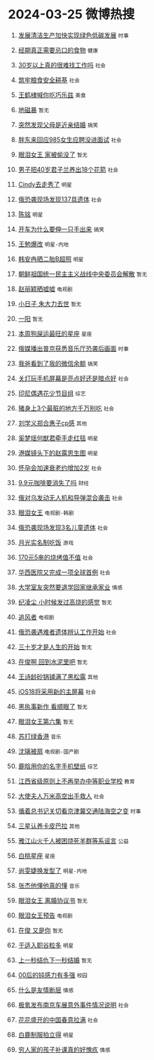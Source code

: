 # 2024-03-25 微博热搜 
1. [发展清洁生产加快实现绿色低碳发展](https://m.weibo.cn/search?containerid=100103type%3D1%26t%3D10%26q%3D%23%E5%8F%91%E5%B1%95%E6%B8%85%E6%B4%81%E7%94%9F%E4%BA%A7%E5%8A%A0%E5%BF%AB%E5%AE%9E%E7%8E%B0%E7%BB%BF%E8%89%B2%E4%BD%8E%E7%A2%B3%E5%8F%91%E5%B1%95%23&stream_entry_id=51&isnewpage=1&extparam=seat%3D1%26filter_type%3Drealtimehot%26c_type%3D51%26cate%3D10103%26pos%3D0%26stream_entry_id%3D51%26q%3D%2523%25E5%258F%2591%25E5%25B1%2595%25E6%25B8%2585%25E6%25B4%2581%25E7%2594%259F%25E4%25BA%25A7%25E5%258A%25A0%25E5%25BF%25AB%25E5%25AE%259E%25E7%258E%25B0%25E7%25BB%25BF%25E8%2589%25B2%25E4%25BD%258E%25E7%25A2%25B3%25E5%258F%2591%25E5%25B1%2595%2523%26dgr%3D0%26display_time%3D1711311507%26pre_seqid%3D17113115070560138717) `时事` 

2. [经期真正需要忌口的食物](https://m.weibo.cn/search?containerid=100103type%3D1%26t%3D10%26q%3D%23%E7%BB%8F%E6%9C%9F%E7%9C%9F%E6%AD%A3%E9%9C%80%E8%A6%81%E5%BF%8C%E5%8F%A3%E7%9A%84%E9%A3%9F%E7%89%A9%23&stream_entry_id=31&isnewpage=1&extparam=seat%3D1%26filter_type%3Drealtimehot%26lcate%3D5001%26cate%3D5001%26pos%3D0%26stream_entry_id%3D31%26q%3D%2523%25E7%25BB%258F%25E6%259C%259F%25E7%259C%259F%25E6%25AD%25A3%25E9%259C%2580%25E8%25A6%2581%25E5%25BF%258C%25E5%258F%25A3%25E7%259A%2584%25E9%25A3%259F%25E7%2589%25A9%2523%26dgr%3D0%26c_type%3D31%26band_rank%3D1%26realpos%3D1%26flag%3D16%26display_time%3D1711311507%26pre_seqid%3D17113115070560138717) `健康` 

3. [30岁以上真的很难找工作吗](https://m.weibo.cn/search?containerid=100103type%3D1%26t%3D10%26q%3D%2330%E5%B2%81%E4%BB%A5%E4%B8%8A%E7%9C%9F%E7%9A%84%E5%BE%88%E9%9A%BE%E6%89%BE%E5%B7%A5%E4%BD%9C%E5%90%97%23&stream_entry_id=31&isnewpage=1&extparam=seat%3D1%26filter_type%3Drealtimehot%26lcate%3D5001%26cate%3D5001%26pos%3D1%26stream_entry_id%3D31%26q%3D%252330%25E5%25B2%2581%25E4%25BB%25A5%25E4%25B8%258A%25E7%259C%259F%25E7%259A%2584%25E5%25BE%2588%25E9%259A%25BE%25E6%2589%25BE%25E5%25B7%25A5%25E4%25BD%259C%25E5%2590%2597%2523%26dgr%3D0%26c_type%3D31%26band_rank%3D2%26realpos%3D2%26flag%3D2%26display_time%3D1711311507%26pre_seqid%3D17113115070560138717) `社会` 

4. [筑牢粮食安全耕基](https://m.weibo.cn/search?containerid=100103type%3D1%26t%3D10%26q%3D%E7%AD%91%E7%89%A2%E7%B2%AE%E9%A3%9F%E5%AE%89%E5%85%A8%E8%80%95%E5%9F%BA&stream_entry_id=31&isnewpage=1&extparam=seat%3D1%26filter_type%3Drealtimehot%26lcate%3D5001%26cate%3D5001%26pos%3D2%26stream_entry_id%3D31%26q%3D%25E7%25AD%2591%25E7%2589%25A2%25E7%25B2%25AE%25E9%25A3%259F%25E5%25AE%2589%25E5%2585%25A8%25E8%2580%2595%25E5%259F%25BA%26dgr%3D0%26c_type%3D31%26band_rank%3D3%26realpos%3D3%26flag%3D0%26display_time%3D1711311507%26pre_seqid%3D17113115070560138717) `社会` 

5. [王鹤棣喊你吃巧乐兹](https://m.weibo.cn/search?containerid=100103type%3D1%26t%3D10%26q%3D%23%E7%8E%8B%E9%B9%A4%E6%A3%A3%E5%96%8A%E4%BD%A0%E5%90%83%E5%B7%A7%E4%B9%90%E5%85%B9%23&stream_entry_id=31&isnewpage=1&extparam=seat%3D1%26filter_type%3Drealtimehot%26lcate%3D5001%26cate%3D5001%26pos%3D3%26q%3D%2523%25E7%258E%258B%25E9%25B9%25A4%25E6%25A3%25A3%25E5%2596%258A%25E4%25BD%25A0%25E5%2590%2583%25E5%25B7%25A7%25E4%25B9%2590%25E5%2585%25B9%2523%26dgr%3D0%26adid%3D227637%26topic_ad%3D1%26band_rank%3D4%26stream_entry_id%3D31%26c_type%3D31%26is_ad_pos%3D1%26display_time%3D1711311507%26pre_seqid%3D17113115070560138717) `美食` 

6. [地磁暴](https://m.weibo.cn/search?containerid=100103type%3D1%26t%3D10%26q%3D%E5%9C%B0%E7%A3%81%E6%9A%B4&stream_entry_id=31&isnewpage=1&extparam=seat%3D1%26filter_type%3Drealtimehot%26lcate%3D5001%26cate%3D5001%26pos%3D4%26stream_entry_id%3D31%26q%3D%25E5%259C%25B0%25E7%25A3%2581%25E6%259A%25B4%26dgr%3D0%26c_type%3D31%26band_rank%3D4%26realpos%3D4%26flag%3D0%26display_time%3D1711311507%26pre_seqid%3D17113115070560138717) `暂无` 

7. [突然发现父母是近亲结婚](https://m.weibo.cn/search?containerid=100103type%3D1%26t%3D10%26q%3D%23%E7%AA%81%E7%84%B6%E5%8F%91%E7%8E%B0%E7%88%B6%E6%AF%8D%E6%98%AF%E8%BF%91%E4%BA%B2%E7%BB%93%E5%A9%9A%23&stream_entry_id=31&isnewpage=1&extparam=seat%3D1%26filter_type%3Drealtimehot%26lcate%3D5001%26cate%3D5001%26pos%3D5%26stream_entry_id%3D31%26q%3D%2523%25E7%25AA%2581%25E7%2584%25B6%25E5%258F%2591%25E7%258E%25B0%25E7%2588%25B6%25E6%25AF%258D%25E6%2598%25AF%25E8%25BF%2591%25E4%25BA%25B2%25E7%25BB%2593%25E5%25A9%259A%2523%26dgr%3D0%26c_type%3D31%26band_rank%3D5%26realpos%3D5%26flag%3D2%26display_time%3D1711311507%26pre_seqid%3D17113115070560138717) `搞笑` 

8. [胖东来回应985女生应聘没进面试](https://m.weibo.cn/search?containerid=100103type%3D1%26t%3D10%26q%3D%23%E8%83%96%E4%B8%9C%E6%9D%A5%E5%9B%9E%E5%BA%94985%E5%A5%B3%E7%94%9F%E5%BA%94%E8%81%98%E6%B2%A1%E8%BF%9B%E9%9D%A2%E8%AF%95%23&stream_entry_id=31&isnewpage=1&extparam=seat%3D1%26filter_type%3Drealtimehot%26lcate%3D5001%26cate%3D5001%26pos%3D6%26stream_entry_id%3D31%26q%3D%2523%25E8%2583%2596%25E4%25B8%259C%25E6%259D%25A5%25E5%259B%259E%25E5%25BA%2594985%25E5%25A5%25B3%25E7%2594%259F%25E5%25BA%2594%25E8%2581%2598%25E6%25B2%25A1%25E8%25BF%259B%25E9%259D%25A2%25E8%25AF%2595%2523%26dgr%3D0%26c_type%3D31%26band_rank%3D6%26realpos%3D6%26flag%3D2%26display_time%3D1711311507%26pre_seqid%3D17113115070560138717) `社会` 

9. [眼泪女王 家被偷没了](https://m.weibo.cn/search?containerid=100103type%3D1%26t%3D10%26q%3D%E7%9C%BC%E6%B3%AA%E5%A5%B3%E7%8E%8B+%E5%AE%B6%E8%A2%AB%E5%81%B7%E6%B2%A1%E4%BA%86&stream_entry_id=31&isnewpage=1&extparam=seat%3D1%26filter_type%3Drealtimehot%26lcate%3D5001%26cate%3D5001%26pos%3D7%26stream_entry_id%3D31%26q%3D%25E7%259C%25BC%25E6%25B3%25AA%25E5%25A5%25B3%25E7%258E%258B%2520%25E5%25AE%25B6%25E8%25A2%25AB%25E5%2581%25B7%25E6%25B2%25A1%25E4%25BA%2586%26dgr%3D0%26c_type%3D31%26band_rank%3D7%26realpos%3D7%26flag%3D0%26display_time%3D1711311507%26pre_seqid%3D17113115070560138717) `暂无` 

10. [男子把40岁君子兰养出18个花箭](https://m.weibo.cn/search?containerid=100103type%3D1%26t%3D10%26q%3D%23%E7%94%B7%E5%AD%90%E6%8A%8A40%E5%B2%81%E5%90%9B%E5%AD%90%E5%85%B0%E5%85%BB%E5%87%BA18%E4%B8%AA%E8%8A%B1%E7%AE%AD%23&stream_entry_id=31&isnewpage=1&extparam=seat%3D1%26filter_type%3Drealtimehot%26lcate%3D5001%26cate%3D5001%26pos%3D8%26stream_entry_id%3D31%26q%3D%2523%25E7%2594%25B7%25E5%25AD%2590%25E6%258A%258A40%25E5%25B2%2581%25E5%2590%259B%25E5%25AD%2590%25E5%2585%25B0%25E5%2585%25BB%25E5%2587%25BA18%25E4%25B8%25AA%25E8%258A%25B1%25E7%25AE%25AD%2523%26dgr%3D0%26c_type%3D31%26band_rank%3D8%26realpos%3D8%26flag%3D32768%26display_time%3D1711311507%26pre_seqid%3D17113115070560138717) `社会` 

11. [Cindy去走秀了](https://m.weibo.cn/search?containerid=100103type%3D1%26t%3D10%26q%3D%23Cindy%E5%8E%BB%E8%B5%B0%E7%A7%80%E4%BA%86%23&stream_entry_id=31&isnewpage=1&extparam=seat%3D1%26filter_type%3Drealtimehot%26lcate%3D5001%26cate%3D5001%26pos%3D9%26stream_entry_id%3D31%26q%3D%2523Cindy%25E5%258E%25BB%25E8%25B5%25B0%25E7%25A7%2580%25E4%25BA%2586%2523%26dgr%3D0%26c_type%3D31%26band_rank%3D9%26realpos%3D9%26flag%3D2%26display_time%3D1711311507%26pre_seqid%3D17113115070560138717) `明星` 

12. [俄恐袭现场发现137具遗体](https://m.weibo.cn/search?containerid=100103type%3D1%26t%3D10%26q%3D%23%E4%BF%84%E6%81%90%E8%A2%AD%E7%8E%B0%E5%9C%BA%E5%8F%91%E7%8E%B0137%E5%85%B7%E9%81%97%E4%BD%93%23&stream_entry_id=31&isnewpage=1&extparam=seat%3D1%26filter_type%3Drealtimehot%26lcate%3D5001%26cate%3D5001%26pos%3D10%26stream_entry_id%3D31%26q%3D%2523%25E4%25BF%2584%25E6%2581%2590%25E8%25A2%25AD%25E7%258E%25B0%25E5%259C%25BA%25E5%258F%2591%25E7%258E%25B0137%25E5%2585%25B7%25E9%2581%2597%25E4%25BD%2593%2523%26dgr%3D0%26c_type%3D31%26band_rank%3D10%26realpos%3D10%26flag%3D0%26display_time%3D1711311507%26pre_seqid%3D17113115070560138717) `社会` 

13. [陈铭](https://m.weibo.cn/search?containerid=100103type%3D1%26t%3D10%26q%3D%E9%99%88%E9%93%AD&stream_entry_id=31&isnewpage=1&extparam=seat%3D1%26filter_type%3Drealtimehot%26lcate%3D5001%26cate%3D5001%26pos%3D11%26stream_entry_id%3D31%26q%3D%25E9%2599%2588%25E9%2593%25AD%26dgr%3D0%26c_type%3D31%26band_rank%3D11%26realpos%3D11%26flag%3D2%26display_time%3D1711311507%26pre_seqid%3D17113115070560138717) `明星` 

14. [开车为什么要伸一只手出来](https://m.weibo.cn/search?containerid=100103type%3D1%26t%3D10%26q%3D%23%E5%BC%80%E8%BD%A6%E4%B8%BA%E4%BB%80%E4%B9%88%E8%A6%81%E4%BC%B8%E4%B8%80%E5%8F%AA%E6%89%8B%E5%87%BA%E6%9D%A5%23&stream_entry_id=31&isnewpage=1&extparam=seat%3D1%26filter_type%3Drealtimehot%26lcate%3D5001%26cate%3D5001%26pos%3D12%26stream_entry_id%3D31%26q%3D%2523%25E5%25BC%2580%25E8%25BD%25A6%25E4%25B8%25BA%25E4%25BB%2580%25E4%25B9%2588%25E8%25A6%2581%25E4%25BC%25B8%25E4%25B8%2580%25E5%258F%25AA%25E6%2589%258B%25E5%2587%25BA%25E6%259D%25A5%2523%26dgr%3D0%26c_type%3D31%26band_rank%3D12%26realpos%3D12%26flag%3D2%26display_time%3D1711311507%26pre_seqid%3D17113115070560138717) `搞笑` 

15. [王勉爆改](https://m.weibo.cn/search?containerid=100103type%3D1%26t%3D10%26q%3D%23%E7%8E%8B%E5%8B%89%E7%88%86%E6%94%B9%23&stream_entry_id=31&isnewpage=1&extparam=seat%3D1%26filter_type%3Drealtimehot%26lcate%3D5001%26cate%3D5001%26pos%3D13%26stream_entry_id%3D31%26q%3D%2523%25E7%258E%258B%25E5%258B%2589%25E7%2588%2586%25E6%2594%25B9%2523%26dgr%3D0%26c_type%3D31%26band_rank%3D13%26realpos%3D13%26flag%3D2%26display_time%3D1711311507%26pre_seqid%3D17113115070560138717) `明星-内地` 

16. [韩安冉晒二胎B超照](https://m.weibo.cn/search?containerid=100103type%3D1%26t%3D10%26q%3D%23%E9%9F%A9%E5%AE%89%E5%86%89%E6%99%92%E4%BA%8C%E8%83%8EB%E8%B6%85%E7%85%A7%23&stream_entry_id=31&isnewpage=1&extparam=seat%3D1%26filter_type%3Drealtimehot%26lcate%3D5001%26cate%3D5001%26pos%3D14%26stream_entry_id%3D31%26q%3D%2523%25E9%259F%25A9%25E5%25AE%2589%25E5%2586%2589%25E6%2599%2592%25E4%25BA%258C%25E8%2583%258EB%25E8%25B6%2585%25E7%2585%25A7%2523%26dgr%3D0%26c_type%3D31%26band_rank%3D14%26realpos%3D14%26flag%3D2%26display_time%3D1711311507%26pre_seqid%3D17113115070560138717) `明星` 

17. [朝鲜祖国统一民主主义战线中央委员会解散](https://m.weibo.cn/search?containerid=100103type%3D1%26t%3D10%26q%3D%23%E6%9C%9D%E9%B2%9C%E7%A5%96%E5%9B%BD%E7%BB%9F%E4%B8%80%E6%B0%91%E4%B8%BB%E4%B8%BB%E4%B9%89%E6%88%98%E7%BA%BF%E4%B8%AD%E5%A4%AE%E5%A7%94%E5%91%98%E4%BC%9A%E8%A7%A3%E6%95%A3%23&stream_entry_id=31&isnewpage=1&extparam=seat%3D1%26filter_type%3Drealtimehot%26lcate%3D5001%26cate%3D5001%26pos%3D15%26stream_entry_id%3D31%26q%3D%2523%25E6%259C%259D%25E9%25B2%259C%25E7%25A5%2596%25E5%259B%25BD%25E7%25BB%259F%25E4%25B8%2580%25E6%25B0%2591%25E4%25B8%25BB%25E4%25B8%25BB%25E4%25B9%2589%25E6%2588%2598%25E7%25BA%25BF%25E4%25B8%25AD%25E5%25A4%25AE%25E5%25A7%2594%25E5%2591%2598%25E4%25BC%259A%25E8%25A7%25A3%25E6%2595%25A3%2523%26dgr%3D0%26c_type%3D31%26band_rank%3D15%26realpos%3D15%26flag%3D0%26display_time%3D1711311507%26pre_seqid%3D17113115070560138717) `暂无` 

18. [赵丽颖晒嘘嘘](https://m.weibo.cn/search?containerid=100103type%3D1%26t%3D10%26q%3D%23%E8%B5%B5%E4%B8%BD%E9%A2%96%E6%99%92%E5%98%98%E5%98%98%23&stream_entry_id=31&isnewpage=1&extparam=seat%3D1%26filter_type%3Drealtimehot%26lcate%3D5001%26cate%3D5001%26pos%3D16%26stream_entry_id%3D31%26q%3D%2523%25E8%25B5%25B5%25E4%25B8%25BD%25E9%25A2%2596%25E6%2599%2592%25E5%2598%2598%25E5%2598%2598%2523%26dgr%3D0%26c_type%3D31%26band_rank%3D16%26realpos%3D16%26flag%3D2%26display_time%3D1711311507%26pre_seqid%3D17113115070560138717) `电视剧` 

19. [小日子 朱大力去世](https://m.weibo.cn/search?containerid=100103type%3D1%26t%3D10%26q%3D%E5%B0%8F%E6%97%A5%E5%AD%90+%E6%9C%B1%E5%A4%A7%E5%8A%9B%E5%8E%BB%E4%B8%96&stream_entry_id=31&isnewpage=1&extparam=seat%3D1%26filter_type%3Drealtimehot%26lcate%3D5001%26cate%3D5001%26pos%3D17%26stream_entry_id%3D31%26q%3D%25E5%25B0%258F%25E6%2597%25A5%25E5%25AD%2590%2520%25E6%259C%25B1%25E5%25A4%25A7%25E5%258A%259B%25E5%258E%25BB%25E4%25B8%2596%26dgr%3D0%26c_type%3D31%26band_rank%3D17%26realpos%3D17%26flag%3D2%26display_time%3D1711311507%26pre_seqid%3D17113115070560138717) `暂无` 

20. [一阳](https://m.weibo.cn/search?containerid=100103type%3D1%26t%3D10%26q%3D%E4%B8%80%E9%98%B3&stream_entry_id=31&isnewpage=1&extparam=seat%3D1%26filter_type%3Drealtimehot%26lcate%3D5001%26cate%3D5001%26pos%3D18%26stream_entry_id%3D31%26q%3D%25E4%25B8%2580%25E9%2598%25B3%26dgr%3D0%26c_type%3D31%26band_rank%3D18%26realpos%3D18%26flag%3D2%26display_time%3D1711311507%26pre_seqid%3D17113115070560138717) `暂无` 

21. [本周狗屎运最旺的星座](https://m.weibo.cn/search?containerid=100103type%3D1%26t%3D10%26q%3D%E6%9C%AC%E5%91%A8%E7%8B%97%E5%B1%8E%E8%BF%90%E6%9C%80%E6%97%BA%E7%9A%84%E6%98%9F%E5%BA%A7&stream_entry_id=31&isnewpage=1&extparam=seat%3D1%26filter_type%3Drealtimehot%26lcate%3D5001%26cate%3D5001%26pos%3D19%26stream_entry_id%3D31%26q%3D%25E6%259C%25AC%25E5%2591%25A8%25E7%258B%2597%25E5%25B1%258E%25E8%25BF%2590%25E6%259C%2580%25E6%2597%25BA%25E7%259A%2584%25E6%2598%259F%25E5%25BA%25A7%26dgr%3D0%26c_type%3D31%26band_rank%3D19%26realpos%3D19%26flag%3D0%26display_time%3D1711311507%26pre_seqid%3D17113115070560138717) `星座` 

22. [俄媒播出普京获悉音乐厅恐袭后画面](https://m.weibo.cn/search?containerid=100103type%3D1%26t%3D10%26q%3D%23%E4%BF%84%E5%AA%92%E6%92%AD%E5%87%BA%E6%99%AE%E4%BA%AC%E8%8E%B7%E6%82%89%E9%9F%B3%E4%B9%90%E5%8E%85%E6%81%90%E8%A2%AD%E5%90%8E%E7%94%BB%E9%9D%A2%23&stream_entry_id=31&isnewpage=1&extparam=seat%3D1%26filter_type%3Drealtimehot%26lcate%3D5001%26cate%3D5001%26pos%3D20%26stream_entry_id%3D31%26q%3D%2523%25E4%25BF%2584%25E5%25AA%2592%25E6%2592%25AD%25E5%2587%25BA%25E6%2599%25AE%25E4%25BA%25AC%25E8%258E%25B7%25E6%2582%2589%25E9%259F%25B3%25E4%25B9%2590%25E5%258E%2585%25E6%2581%2590%25E8%25A2%25AD%25E5%2590%258E%25E7%2594%25BB%25E9%259D%25A2%2523%26dgr%3D0%26c_type%3D31%26band_rank%3D20%26realpos%3D20%26flag%3D0%26display_time%3D1711311507%26pre_seqid%3D17113115070560138717) `时事` 

23. [我爸看到了我的微信余额](https://m.weibo.cn/search?containerid=100103type%3D1%26t%3D10%26q%3D%23%E6%88%91%E7%88%B8%E7%9C%8B%E5%88%B0%E4%BA%86%E6%88%91%E7%9A%84%E5%BE%AE%E4%BF%A1%E4%BD%99%E9%A2%9D%23&stream_entry_id=31&isnewpage=1&extparam=seat%3D1%26filter_type%3Drealtimehot%26lcate%3D5001%26cate%3D5001%26pos%3D21%26stream_entry_id%3D31%26q%3D%2523%25E6%2588%2591%25E7%2588%25B8%25E7%259C%258B%25E5%2588%25B0%25E4%25BA%2586%25E6%2588%2591%25E7%259A%2584%25E5%25BE%25AE%25E4%25BF%25A1%25E4%25BD%2599%25E9%25A2%259D%2523%26dgr%3D0%26c_type%3D31%26band_rank%3D21%26realpos%3D21%26flag%3D0%26display_time%3D1711311507%26pre_seqid%3D17113115070560138717) `搞笑` 

24. [关灯玩手机屏幕是亮点好还是暗点好](https://m.weibo.cn/search?containerid=100103type%3D1%26t%3D10%26q%3D%23%E5%85%B3%E7%81%AF%E7%8E%A9%E6%89%8B%E6%9C%BA%E5%B1%8F%E5%B9%95%E6%98%AF%E4%BA%AE%E7%82%B9%E5%A5%BD%E8%BF%98%E6%98%AF%E6%9A%97%E7%82%B9%E5%A5%BD%23&stream_entry_id=31&isnewpage=1&extparam=seat%3D1%26filter_type%3Drealtimehot%26lcate%3D5001%26cate%3D5001%26pos%3D22%26stream_entry_id%3D31%26q%3D%2523%25E5%2585%25B3%25E7%2581%25AF%25E7%258E%25A9%25E6%2589%258B%25E6%259C%25BA%25E5%25B1%258F%25E5%25B9%2595%25E6%2598%25AF%25E4%25BA%25AE%25E7%2582%25B9%25E5%25A5%25BD%25E8%25BF%2598%25E6%2598%25AF%25E6%259A%2597%25E7%2582%25B9%25E5%25A5%25BD%2523%26dgr%3D0%26c_type%3D31%26band_rank%3D22%26realpos%3D22%26flag%3D1%26display_time%3D1711311507%26pre_seqid%3D17113115070560138717) `社会` 

25. [印尼偶遇花少节目组](https://m.weibo.cn/search?containerid=100103type%3D1%26t%3D10%26q%3D%23%E5%8D%B0%E5%B0%BC%E5%81%B6%E9%81%87%E8%8A%B1%E5%B0%91%E8%8A%82%E7%9B%AE%E7%BB%84%23&stream_entry_id=31&isnewpage=1&extparam=seat%3D1%26filter_type%3Drealtimehot%26lcate%3D5001%26cate%3D5001%26pos%3D23%26stream_entry_id%3D31%26q%3D%2523%25E5%258D%25B0%25E5%25B0%25BC%25E5%2581%25B6%25E9%2581%2587%25E8%258A%25B1%25E5%25B0%2591%25E8%258A%2582%25E7%259B%25AE%25E7%25BB%2584%2523%26dgr%3D0%26c_type%3D31%26band_rank%3D23%26realpos%3D23%26flag%3D0%26display_time%3D1711311507%26pre_seqid%3D17113115070560138717) `综艺` 

26. [猪身上3个最脏的地方千万别吃](https://m.weibo.cn/search?containerid=100103type%3D1%26t%3D10%26q%3D%23%E7%8C%AA%E8%BA%AB%E4%B8%8A3%E4%B8%AA%E6%9C%80%E8%84%8F%E7%9A%84%E5%9C%B0%E6%96%B9%E5%8D%83%E4%B8%87%E5%88%AB%E5%90%83%23&stream_entry_id=31&isnewpage=1&extparam=seat%3D1%26filter_type%3Drealtimehot%26lcate%3D5001%26cate%3D5001%26pos%3D24%26stream_entry_id%3D31%26q%3D%2523%25E7%258C%25AA%25E8%25BA%25AB%25E4%25B8%258A3%25E4%25B8%25AA%25E6%259C%2580%25E8%2584%258F%25E7%259A%2584%25E5%259C%25B0%25E6%2596%25B9%25E5%258D%2583%25E4%25B8%2587%25E5%2588%25AB%25E5%2590%2583%2523%26dgr%3D0%26c_type%3D31%26band_rank%3D24%26realpos%3D24%26flag%3D0%26display_time%3D1711311507%26pre_seqid%3D17113115070560138717) `社会` 

27. [刘学义郑合惠子cp感](https://m.weibo.cn/search?containerid=100103type%3D1%26t%3D10%26q%3D%23%E5%88%98%E5%AD%A6%E4%B9%89%E9%83%91%E5%90%88%E6%83%A0%E5%AD%90cp%E6%84%9F%23&stream_entry_id=31&isnewpage=1&extparam=seat%3D1%26filter_type%3Drealtimehot%26lcate%3D5001%26cate%3D5001%26pos%3D25%26stream_entry_id%3D31%26q%3D%2523%25E5%2588%2598%25E5%25AD%25A6%25E4%25B9%2589%25E9%2583%2591%25E5%2590%2588%25E6%2583%25A0%25E5%25AD%2590cp%25E6%2584%259F%2523%26dgr%3D0%26c_type%3D31%26band_rank%3D25%26realpos%3D25%26flag%3D0%26display_time%3D1711311507%26pre_seqid%3D17113115070560138717) `其他` 

28. [奚梦瑶何猷君牵手走红毯](https://m.weibo.cn/search?containerid=100103type%3D1%26t%3D10%26q%3D%23%E5%A5%9A%E6%A2%A6%E7%91%B6%E4%BD%95%E7%8C%B7%E5%90%9B%E7%89%B5%E6%89%8B%E8%B5%B0%E7%BA%A2%E6%AF%AF%23&stream_entry_id=31&isnewpage=1&extparam=seat%3D1%26filter_type%3Drealtimehot%26lcate%3D5001%26cate%3D5001%26pos%3D26%26stream_entry_id%3D31%26q%3D%2523%25E5%25A5%259A%25E6%25A2%25A6%25E7%2591%25B6%25E4%25BD%2595%25E7%258C%25B7%25E5%2590%259B%25E7%2589%25B5%25E6%2589%258B%25E8%25B5%25B0%25E7%25BA%25A2%25E6%25AF%25AF%2523%26dgr%3D0%26c_type%3D31%26band_rank%3D26%26realpos%3D26%26flag%3D0%26display_time%3D1711311507%26pre_seqid%3D17113115070560138717) `明星` 

29. [港媒镜头下的赵露思生图](https://m.weibo.cn/search?containerid=100103type%3D1%26t%3D10%26q%3D%23%E6%B8%AF%E5%AA%92%E9%95%9C%E5%A4%B4%E4%B8%8B%E7%9A%84%E8%B5%B5%E9%9C%B2%E6%80%9D%E7%94%9F%E5%9B%BE%23&stream_entry_id=31&isnewpage=1&extparam=seat%3D1%26filter_type%3Drealtimehot%26lcate%3D5001%26cate%3D5001%26pos%3D27%26stream_entry_id%3D31%26q%3D%2523%25E6%25B8%25AF%25E5%25AA%2592%25E9%2595%259C%25E5%25A4%25B4%25E4%25B8%258B%25E7%259A%2584%25E8%25B5%25B5%25E9%259C%25B2%25E6%2580%259D%25E7%2594%259F%25E5%259B%25BE%2523%26dgr%3D0%26c_type%3D31%26band_rank%3D27%26realpos%3D27%26flag%3D0%26display_time%3D1711311507%26pre_seqid%3D17113115070560138717) `明星` 

30. [怀孕会加速衰老约增加2岁](https://m.weibo.cn/search?containerid=100103type%3D1%26t%3D10%26q%3D%23%E6%80%80%E5%AD%95%E4%BC%9A%E5%8A%A0%E9%80%9F%E8%A1%B0%E8%80%81%E7%BA%A6%E5%A2%9E%E5%8A%A02%E5%B2%81%23&stream_entry_id=31&isnewpage=1&extparam=seat%3D1%26filter_type%3Drealtimehot%26lcate%3D5001%26cate%3D5001%26pos%3D28%26stream_entry_id%3D31%26q%3D%2523%25E6%2580%2580%25E5%25AD%2595%25E4%25BC%259A%25E5%258A%25A0%25E9%2580%259F%25E8%25A1%25B0%25E8%2580%2581%25E7%25BA%25A6%25E5%25A2%259E%25E5%258A%25A02%25E5%25B2%2581%2523%26dgr%3D0%26c_type%3D31%26band_rank%3D28%26realpos%3D28%26flag%3D0%26display_time%3D1711311507%26pre_seqid%3D17113115070560138717) `社会` 

31. [9.9元咖啡要消失了吗](https://m.weibo.cn/search?containerid=100103type%3D1%26t%3D10%26q%3D%239.9%E5%85%83%E5%92%96%E5%95%A1%E8%A6%81%E6%B6%88%E5%A4%B1%E4%BA%86%E5%90%97%23&stream_entry_id=31&isnewpage=1&extparam=seat%3D1%26filter_type%3Drealtimehot%26lcate%3D5001%26cate%3D5001%26pos%3D29%26stream_entry_id%3D31%26q%3D%25239.9%25E5%2585%2583%25E5%2592%2596%25E5%2595%25A1%25E8%25A6%2581%25E6%25B6%2588%25E5%25A4%25B1%25E4%25BA%2586%25E5%2590%2597%2523%26dgr%3D0%26c_type%3D31%26band_rank%3D29%26realpos%3D29%26flag%3D0%26display_time%3D1711311507%26pre_seqid%3D17113115070560138717) `财经` 

32. [俄对乌发动无人机和导弹混合袭击](https://m.weibo.cn/search?containerid=100103type%3D1%26t%3D10%26q%3D%23%E4%BF%84%E5%AF%B9%E4%B9%8C%E5%8F%91%E5%8A%A8%E6%97%A0%E4%BA%BA%E6%9C%BA%E5%92%8C%E5%AF%BC%E5%BC%B9%E6%B7%B7%E5%90%88%E8%A2%AD%E5%87%BB%23&stream_entry_id=31&isnewpage=1&extparam=seat%3D1%26filter_type%3Drealtimehot%26lcate%3D5001%26cate%3D5001%26pos%3D30%26stream_entry_id%3D31%26q%3D%2523%25E4%25BF%2584%25E5%25AF%25B9%25E4%25B9%258C%25E5%258F%2591%25E5%258A%25A8%25E6%2597%25A0%25E4%25BA%25BA%25E6%259C%25BA%25E5%2592%258C%25E5%25AF%25BC%25E5%25BC%25B9%25E6%25B7%25B7%25E5%2590%2588%25E8%25A2%25AD%25E5%2587%25BB%2523%26dgr%3D0%26c_type%3D31%26band_rank%3D30%26realpos%3D30%26flag%3D0%26display_time%3D1711311507%26pre_seqid%3D17113115070560138717) `社会` 

33. [眼泪女王](https://m.weibo.cn/search?containerid=100103type%3D1%26t%3D10%26q%3D%E7%9C%BC%E6%B3%AA%E5%A5%B3%E7%8E%8B&stream_entry_id=31&isnewpage=1&extparam=seat%3D1%26filter_type%3Drealtimehot%26lcate%3D5001%26cate%3D5001%26pos%3D31%26stream_entry_id%3D31%26q%3D%25E7%259C%25BC%25E6%25B3%25AA%25E5%25A5%25B3%25E7%258E%258B%26dgr%3D0%26c_type%3D31%26band_rank%3D31%26realpos%3D31%26flag%3D0%26display_time%3D1711311507%26pre_seqid%3D17113115070560138717) `电视剧-韩剧` 

34. [俄恐袭现场发现3名儿童遗体](https://m.weibo.cn/search?containerid=100103type%3D1%26t%3D10%26q%3D%23%E4%BF%84%E6%81%90%E8%A2%AD%E7%8E%B0%E5%9C%BA%E5%8F%91%E7%8E%B03%E5%90%8D%E5%84%BF%E7%AB%A5%E9%81%97%E4%BD%93%23&stream_entry_id=31&isnewpage=1&extparam=seat%3D1%26filter_type%3Drealtimehot%26lcate%3D5001%26cate%3D5001%26pos%3D32%26stream_entry_id%3D31%26q%3D%2523%25E4%25BF%2584%25E6%2581%2590%25E8%25A2%25AD%25E7%258E%25B0%25E5%259C%25BA%25E5%258F%2591%25E7%258E%25B03%25E5%2590%258D%25E5%2584%25BF%25E7%25AB%25A5%25E9%2581%2597%25E4%25BD%2593%2523%26dgr%3D0%26c_type%3D31%26band_rank%3D32%26realpos%3D32%26flag%3D0%26display_time%3D1711311507%26pre_seqid%3D17113115070560138717) `社会` 

35. [月光实名制吃饭](https://m.weibo.cn/search?containerid=100103type%3D1%26t%3D10%26q%3D%23%E6%9C%88%E5%85%89%E5%AE%9E%E5%90%8D%E5%88%B6%E5%90%83%E9%A5%AD%23&stream_entry_id=31&isnewpage=1&extparam=seat%3D1%26filter_type%3Drealtimehot%26lcate%3D5001%26cate%3D5001%26pos%3D33%26stream_entry_id%3D31%26q%3D%2523%25E6%259C%2588%25E5%2585%2589%25E5%25AE%259E%25E5%2590%258D%25E5%2588%25B6%25E5%2590%2583%25E9%25A5%25AD%2523%26dgr%3D0%26c_type%3D31%26band_rank%3D33%26realpos%3D33%26flag%3D0%26display_time%3D1711311507%26pre_seqid%3D17113115070560138717) `游戏` 

36. [170元5串的烧烤值不值](https://m.weibo.cn/search?containerid=100103type%3D1%26t%3D10%26q%3D%23170%E5%85%835%E4%B8%B2%E7%9A%84%E7%83%A7%E7%83%A4%E5%80%BC%E4%B8%8D%E5%80%BC%23&stream_entry_id=31&isnewpage=1&extparam=seat%3D1%26filter_type%3Drealtimehot%26lcate%3D5001%26cate%3D5001%26pos%3D34%26stream_entry_id%3D31%26q%3D%2523170%25E5%2585%25835%25E4%25B8%25B2%25E7%259A%2584%25E7%2583%25A7%25E7%2583%25A4%25E5%2580%25BC%25E4%25B8%258D%25E5%2580%25BC%2523%26dgr%3D0%26c_type%3D31%26band_rank%3D34%26realpos%3D34%26flag%3D0%26display_time%3D1711311507%26pre_seqid%3D17113115070560138717) `社会` 

37. [华西医院又完成一项全球首例](https://m.weibo.cn/search?containerid=100103type%3D1%26t%3D10%26q%3D%23%E5%8D%8E%E8%A5%BF%E5%8C%BB%E9%99%A2%E5%8F%88%E5%AE%8C%E6%88%90%E4%B8%80%E9%A1%B9%E5%85%A8%E7%90%83%E9%A6%96%E4%BE%8B%23&stream_entry_id=31&isnewpage=1&extparam=seat%3D1%26filter_type%3Drealtimehot%26lcate%3D5001%26cate%3D5001%26pos%3D35%26stream_entry_id%3D31%26q%3D%2523%25E5%258D%258E%25E8%25A5%25BF%25E5%258C%25BB%25E9%2599%25A2%25E5%258F%2588%25E5%25AE%258C%25E6%2588%2590%25E4%25B8%2580%25E9%25A1%25B9%25E5%2585%25A8%25E7%2590%2583%25E9%25A6%2596%25E4%25BE%258B%2523%26dgr%3D0%26c_type%3D31%26band_rank%3D35%26realpos%3D35%26flag%3D32768%26display_time%3D1711311507%26pre_seqid%3D17113115070560138717) `社会` 

38. [大学室友突然要退学回家继承家业](https://m.weibo.cn/search?containerid=100103type%3D1%26t%3D10%26q%3D%23%E5%A4%A7%E5%AD%A6%E5%AE%A4%E5%8F%8B%E7%AA%81%E7%84%B6%E8%A6%81%E9%80%80%E5%AD%A6%E5%9B%9E%E5%AE%B6%E7%BB%A7%E6%89%BF%E5%AE%B6%E4%B8%9A%23&stream_entry_id=31&isnewpage=1&extparam=seat%3D1%26filter_type%3Drealtimehot%26lcate%3D5001%26cate%3D5001%26pos%3D36%26stream_entry_id%3D31%26q%3D%2523%25E5%25A4%25A7%25E5%25AD%25A6%25E5%25AE%25A4%25E5%258F%258B%25E7%25AA%2581%25E7%2584%25B6%25E8%25A6%2581%25E9%2580%2580%25E5%25AD%25A6%25E5%259B%259E%25E5%25AE%25B6%25E7%25BB%25A7%25E6%2589%25BF%25E5%25AE%25B6%25E4%25B8%259A%2523%26dgr%3D0%26c_type%3D31%26band_rank%3D36%26realpos%3D36%26flag%3D0%26display_time%3D1711311507%26pre_seqid%3D17113115070560138717) `情感` 

39. [纪凌尘 小时候发过高烧的感觉](https://m.weibo.cn/search?containerid=100103type%3D1%26t%3D10%26q%3D%E7%BA%AA%E5%87%8C%E5%B0%98+%E5%B0%8F%E6%97%B6%E5%80%99%E5%8F%91%E8%BF%87%E9%AB%98%E7%83%A7%E7%9A%84%E6%84%9F%E8%A7%89&stream_entry_id=31&isnewpage=1&extparam=seat%3D1%26filter_type%3Drealtimehot%26lcate%3D5001%26cate%3D5001%26pos%3D37%26stream_entry_id%3D31%26q%3D%25E7%25BA%25AA%25E5%2587%258C%25E5%25B0%2598%2520%25E5%25B0%258F%25E6%2597%25B6%25E5%2580%2599%25E5%258F%2591%25E8%25BF%2587%25E9%25AB%2598%25E7%2583%25A7%25E7%259A%2584%25E6%2584%259F%25E8%25A7%2589%26dgr%3D0%26c_type%3D31%26band_rank%3D37%26realpos%3D37%26flag%3D0%26display_time%3D1711311507%26pre_seqid%3D17113115070560138717) `暂无` 

40. [追风者](https://m.weibo.cn/search?containerid=100103type%3D1%26t%3D10%26q%3D%E8%BF%BD%E9%A3%8E%E8%80%85&stream_entry_id=31&isnewpage=1&extparam=seat%3D1%26filter_type%3Drealtimehot%26lcate%3D5001%26cate%3D5001%26pos%3D38%26stream_entry_id%3D31%26q%3D%25E8%25BF%25BD%25E9%25A3%258E%25E8%2580%2585%26dgr%3D0%26c_type%3D31%26band_rank%3D38%26realpos%3D38%26flag%3D0%26display_time%3D1711311507%26pre_seqid%3D17113115070560138717) `电视剧` 

41. [俄恐袭遇难者遗体辨认工作开始](https://m.weibo.cn/search?containerid=100103type%3D1%26t%3D10%26q%3D%23%E4%BF%84%E6%81%90%E8%A2%AD%E9%81%87%E9%9A%BE%E8%80%85%E9%81%97%E4%BD%93%E8%BE%A8%E8%AE%A4%E5%B7%A5%E4%BD%9C%E5%BC%80%E5%A7%8B%23&stream_entry_id=31&isnewpage=1&extparam=seat%3D1%26filter_type%3Drealtimehot%26lcate%3D5001%26cate%3D5001%26pos%3D39%26stream_entry_id%3D31%26q%3D%2523%25E4%25BF%2584%25E6%2581%2590%25E8%25A2%25AD%25E9%2581%2587%25E9%259A%25BE%25E8%2580%2585%25E9%2581%2597%25E4%25BD%2593%25E8%25BE%25A8%25E8%25AE%25A4%25E5%25B7%25A5%25E4%25BD%259C%25E5%25BC%2580%25E5%25A7%258B%2523%26dgr%3D0%26c_type%3D31%26band_rank%3D39%26realpos%3D39%26flag%3D0%26display_time%3D1711311507%26pre_seqid%3D17113115070560138717) `社会` 

42. [三十岁才是人生的开始](https://m.weibo.cn/search?containerid=100103type%3D1%26t%3D10%26q%3D%E4%B8%89%E5%8D%81%E5%B2%81%E6%89%8D%E6%98%AF%E4%BA%BA%E7%94%9F%E7%9A%84%E5%BC%80%E5%A7%8B&stream_entry_id=31&isnewpage=1&extparam=seat%3D1%26filter_type%3Drealtimehot%26lcate%3D5001%26cate%3D5001%26pos%3D40%26stream_entry_id%3D31%26q%3D%25E4%25B8%2589%25E5%258D%2581%25E5%25B2%2581%25E6%2589%258D%25E6%2598%25AF%25E4%25BA%25BA%25E7%2594%259F%25E7%259A%2584%25E5%25BC%2580%25E5%25A7%258B%26dgr%3D0%26c_type%3D31%26band_rank%3D40%26realpos%3D40%26flag%3D0%26display_time%3D1711311507%26pre_seqid%3D17113115070560138717) `暂无` 

43. [在俊啊 回到水泥里吧](https://m.weibo.cn/search?containerid=100103type%3D1%26t%3D10%26q%3D%E5%9C%A8%E4%BF%8A%E5%95%8A+%E5%9B%9E%E5%88%B0%E6%B0%B4%E6%B3%A5%E9%87%8C%E5%90%A7&stream_entry_id=31&isnewpage=1&extparam=seat%3D1%26filter_type%3Drealtimehot%26lcate%3D5001%26cate%3D5001%26pos%3D41%26stream_entry_id%3D31%26q%3D%25E5%259C%25A8%25E4%25BF%258A%25E5%2595%258A%2520%25E5%259B%259E%25E5%2588%25B0%25E6%25B0%25B4%25E6%25B3%25A5%25E9%2587%258C%25E5%2590%25A7%26dgr%3D0%26c_type%3D31%26band_rank%3D41%26realpos%3D41%26flag%3D0%26display_time%3D1711311507%26pre_seqid%3D17113115070560138717) `暂无` 

44. [王诗龄砂锅铺满了黑松露](https://m.weibo.cn/search?containerid=100103type%3D1%26t%3D10%26q%3D%23%E7%8E%8B%E8%AF%97%E9%BE%84%E7%A0%82%E9%94%85%E9%93%BA%E6%BB%A1%E4%BA%86%E9%BB%91%E6%9D%BE%E9%9C%B2%23&stream_entry_id=31&isnewpage=1&extparam=seat%3D1%26filter_type%3Drealtimehot%26lcate%3D5001%26cate%3D5001%26pos%3D42%26stream_entry_id%3D31%26q%3D%2523%25E7%258E%258B%25E8%25AF%2597%25E9%25BE%2584%25E7%25A0%2582%25E9%2594%2585%25E9%2593%25BA%25E6%25BB%25A1%25E4%25BA%2586%25E9%25BB%2591%25E6%259D%25BE%25E9%259C%25B2%2523%26dgr%3D0%26c_type%3D31%26band_rank%3D42%26realpos%3D42%26flag%3D0%26display_time%3D1711311507%26pre_seqid%3D17113115070560138717) `其他` 

45. [iOS18将采用新的主屏幕](https://m.weibo.cn/search?containerid=100103type%3D1%26t%3D10%26q%3D%23iOS18%E5%B0%86%E9%87%87%E7%94%A8%E6%96%B0%E7%9A%84%E4%B8%BB%E5%B1%8F%E5%B9%95%23&stream_entry_id=31&isnewpage=1&extparam=seat%3D1%26filter_type%3Drealtimehot%26lcate%3D5001%26cate%3D5001%26pos%3D43%26stream_entry_id%3D31%26q%3D%2523iOS18%25E5%25B0%2586%25E9%2587%2587%25E7%2594%25A8%25E6%2596%25B0%25E7%259A%2584%25E4%25B8%25BB%25E5%25B1%258F%25E5%25B9%2595%2523%26dgr%3D0%26c_type%3D31%26band_rank%3D43%26realpos%3D43%26flag%3D0%26display_time%3D1711311507%26pre_seqid%3D17113115070560138717) `社会` 

46. [黑执事新作 看顺眼了](https://m.weibo.cn/search?containerid=100103type%3D1%26t%3D10%26q%3D%E9%BB%91%E6%89%A7%E4%BA%8B%E6%96%B0%E4%BD%9C+%E7%9C%8B%E9%A1%BA%E7%9C%BC%E4%BA%86&stream_entry_id=31&isnewpage=1&extparam=seat%3D1%26filter_type%3Drealtimehot%26lcate%3D5001%26cate%3D5001%26pos%3D44%26stream_entry_id%3D31%26q%3D%25E9%25BB%2591%25E6%2589%25A7%25E4%25BA%258B%25E6%2596%25B0%25E4%25BD%259C%2520%25E7%259C%258B%25E9%25A1%25BA%25E7%259C%25BC%25E4%25BA%2586%26dgr%3D0%26c_type%3D31%26band_rank%3D44%26realpos%3D44%26flag%3D1%26display_time%3D1711311507%26pre_seqid%3D17113115070560138717) `暂无` 

47. [眼泪女王第六集](https://m.weibo.cn/search?containerid=100103type%3D1%26t%3D10%26q%3D%E7%9C%BC%E6%B3%AA%E5%A5%B3%E7%8E%8B%E7%AC%AC%E5%85%AD%E9%9B%86&stream_entry_id=31&isnewpage=1&extparam=seat%3D1%26filter_type%3Drealtimehot%26lcate%3D5001%26cate%3D5001%26pos%3D45%26stream_entry_id%3D31%26q%3D%25E7%259C%25BC%25E6%25B3%25AA%25E5%25A5%25B3%25E7%258E%258B%25E7%25AC%25AC%25E5%2585%25AD%25E9%259B%2586%26dgr%3D0%26c_type%3D31%26band_rank%3D45%26realpos%3D45%26flag%3D0%26display_time%3D1711311507%26pre_seqid%3D17113115070560138717) `暂无` 

48. [苏打绿香港](https://m.weibo.cn/search?containerid=100103type%3D1%26t%3D10%26q%3D%E8%8B%8F%E6%89%93%E7%BB%BF%E9%A6%99%E6%B8%AF&stream_entry_id=31&isnewpage=1&extparam=seat%3D1%26filter_type%3Drealtimehot%26lcate%3D5001%26cate%3D5001%26pos%3D46%26stream_entry_id%3D31%26q%3D%25E8%258B%258F%25E6%2589%2593%25E7%25BB%25BF%25E9%25A6%2599%25E6%25B8%25AF%26dgr%3D0%26c_type%3D31%26band_rank%3D46%26realpos%3D46%26flag%3D0%26display_time%3D1711311507%26pre_seqid%3D17113115070560138717) `音乐` 

49. [沈璃被扇](https://m.weibo.cn/search?containerid=100103type%3D1%26t%3D10%26q%3D%23%E6%B2%88%E7%92%83%E8%A2%AB%E6%89%87%23&stream_entry_id=31&isnewpage=1&extparam=seat%3D1%26filter_type%3Drealtimehot%26lcate%3D5001%26cate%3D5001%26pos%3D47%26stream_entry_id%3D31%26q%3D%2523%25E6%25B2%2588%25E7%2592%2583%25E8%25A2%25AB%25E6%2589%2587%2523%26dgr%3D0%26c_type%3D31%26band_rank%3D47%26realpos%3D47%26flag%3D0%26display_time%3D1711311507%26pre_seqid%3D17113115070560138717) `电视剧-国产剧` 

50. [鹿晗用你的名字手机壁纸](https://m.weibo.cn/search?containerid=100103type%3D1%26t%3D10%26q%3D%23%E9%B9%BF%E6%99%97%E7%94%A8%E4%BD%A0%E7%9A%84%E5%90%8D%E5%AD%97%E6%89%8B%E6%9C%BA%E5%A3%81%E7%BA%B8%23&stream_entry_id=31&isnewpage=1&extparam=seat%3D1%26filter_type%3Drealtimehot%26lcate%3D5001%26cate%3D5001%26pos%3D48%26stream_entry_id%3D31%26q%3D%2523%25E9%25B9%25BF%25E6%2599%2597%25E7%2594%25A8%25E4%25BD%25A0%25E7%259A%2584%25E5%2590%258D%25E5%25AD%2597%25E6%2589%258B%25E6%259C%25BA%25E5%25A3%2581%25E7%25BA%25B8%2523%26dgr%3D0%26c_type%3D31%26band_rank%3D48%26realpos%3D48%26flag%3D0%26display_time%3D1711311507%26pre_seqid%3D17113115070560138717) `综艺` 

51. [江西省级原则上不再举办中等职业学校](https://m.weibo.cn/search?containerid=100103type%3D1%26t%3D10%26q%3D%23%E6%B1%9F%E8%A5%BF%E7%9C%81%E7%BA%A7%E5%8E%9F%E5%88%99%E4%B8%8A%E4%B8%8D%E5%86%8D%E4%B8%BE%E5%8A%9E%E4%B8%AD%E7%AD%89%E8%81%8C%E4%B8%9A%E5%AD%A6%E6%A0%A1%23&stream_entry_id=31&isnewpage=1&extparam=seat%3D1%26filter_type%3Drealtimehot%26lcate%3D5001%26cate%3D5001%26pos%3D49%26stream_entry_id%3D31%26q%3D%2523%25E6%25B1%259F%25E8%25A5%25BF%25E7%259C%2581%25E7%25BA%25A7%25E5%258E%259F%25E5%2588%2599%25E4%25B8%258A%25E4%25B8%258D%25E5%2586%258D%25E4%25B8%25BE%25E5%258A%259E%25E4%25B8%25AD%25E7%25AD%2589%25E8%2581%258C%25E4%25B8%259A%25E5%25AD%25A6%25E6%25A0%25A1%2523%26dgr%3D0%26c_type%3D31%26band_rank%3D49%26realpos%3D49%26flag%3D0%26display_time%3D1711311507%26pre_seqid%3D17113115070560138717) `教育` 

52. [大使夫人万米高空出手救人](https://m.weibo.cn/search?containerid=100103type%3D1%26t%3D10%26q%3D%23%E5%A4%A7%E4%BD%BF%E5%A4%AB%E4%BA%BA%E4%B8%87%E7%B1%B3%E9%AB%98%E7%A9%BA%E5%87%BA%E6%89%8B%E6%95%91%E4%BA%BA%23&stream_entry_id=31&isnewpage=1&extparam=seat%3D1%26filter_type%3Drealtimehot%26lcate%3D5001%26cate%3D5001%26pos%3D50%26stream_entry_id%3D31%26q%3D%2523%25E5%25A4%25A7%25E4%25BD%25BF%25E5%25A4%25AB%25E4%25BA%25BA%25E4%25B8%2587%25E7%25B1%25B3%25E9%25AB%2598%25E7%25A9%25BA%25E5%2587%25BA%25E6%2589%258B%25E6%2595%2591%25E4%25BA%25BA%2523%26dgr%3D0%26c_type%3D31%26band_rank%3D50%26realpos%3D50%26flag%3D32768%26display_time%3D1711311507%26pre_seqid%3D17113115070560138717) `社会` 

53. [循着总书记关切看京津冀交通陆海空之变](https://m.weibo.cn/search?containerid=100103type%3D1%26t%3D10%26q%3D%23%E5%BE%AA%E7%9D%80%E6%80%BB%E4%B9%A6%E8%AE%B0%E5%85%B3%E5%88%87%E7%9C%8B%E4%BA%AC%E6%B4%A5%E5%86%80%E4%BA%A4%E9%80%9A%E9%99%86%E6%B5%B7%E7%A9%BA%E4%B9%8B%E5%8F%98%23&stream_entry_id=51&isnewpage=1&extparam=seat%3D1%26stream_entry_id%3D51%26dgr%3D0%26pos%3D0%26c_type%3D51%26filter_type%3Drealtimehot%26q%3D%2523%25E5%25BE%25AA%25E7%259D%2580%25E6%2580%25BB%25E4%25B9%25A6%25E8%25AE%25B0%25E5%2585%25B3%25E5%2588%2587%25E7%259C%258B%25E4%25BA%25AC%25E6%25B4%25A5%25E5%2586%2580%25E4%25BA%25A4%25E9%2580%259A%25E9%2599%2586%25E6%25B5%25B7%25E7%25A9%25BA%25E4%25B9%258B%25E5%258F%2598%2523%26cate%3D10103%26display_time%3D1711307791%26pre_seqid%3D17113077919000711632) `时事` 

54. [三星认养卡皮巴拉](https://m.weibo.cn/search?containerid=100103type%3D1%26t%3D10%26q%3D%23%E4%B8%89%E6%98%9F%E8%AE%A4%E5%85%BB%E5%8D%A1%E7%9A%AE%E5%B7%B4%E6%8B%89%23&stream_entry_id=31&isnewpage=1&extparam=seat%3D1%26stream_entry_id%3D31%26lcate%3D5001%26pos%3D3%26filter_type%3Drealtimehot%26q%3D%2523%25E4%25B8%2589%25E6%2598%259F%25E8%25AE%25A4%25E5%2585%25BB%25E5%258D%25A1%25E7%259A%25AE%25E5%25B7%25B4%25E6%258B%2589%2523%26dgr%3D0%26adid%3D227924%26band_rank%3D4%26topic_ad%3D1%26c_type%3D31%26is_ad_pos%3D1%26cate%3D5001%26display_time%3D1711307791%26pre_seqid%3D17113077919000711632) `其他` 

55. [雅江山火千人被困烧死羊群等系谣言](https://m.weibo.cn/search?containerid=100103type%3D1%26t%3D10%26q%3D%23%E9%9B%85%E6%B1%9F%E5%B1%B1%E7%81%AB%E5%8D%83%E4%BA%BA%E8%A2%AB%E5%9B%B0%E7%83%A7%E6%AD%BB%E7%BE%8A%E7%BE%A4%E7%AD%89%E7%B3%BB%E8%B0%A3%E8%A8%80%23&stream_entry_id=31&isnewpage=1&extparam=seat%3D1%26stream_entry_id%3D31%26lcate%3D5001%26pos%3D7%26filter_type%3Drealtimehot%26q%3D%2523%25E9%259B%2585%25E6%25B1%259F%25E5%25B1%25B1%25E7%2581%25AB%25E5%258D%2583%25E4%25BA%25BA%25E8%25A2%25AB%25E5%259B%25B0%25E7%2583%25A7%25E6%25AD%25BB%25E7%25BE%258A%25E7%25BE%25A4%25E7%25AD%2589%25E7%25B3%25BB%25E8%25B0%25A3%25E8%25A8%2580%2523%26dgr%3D0%26adid%3D227961%26band_rank%3D7%26c_type%3D31%26is_ad_pos%3D1%26cate%3D5001%26display_time%3D1711307791%26pre_seqid%3D17113077919000711632) `公益` 

56. [白桃星座](https://m.weibo.cn/search?containerid=100103type%3D1%26t%3D10%26q%3D%E7%99%BD%E6%A1%83%E6%98%9F%E5%BA%A7&stream_entry_id=31&isnewpage=1&extparam=seat%3D1%26stream_entry_id%3D31%26lcate%3D5001%26pos%3D45%26filter_type%3Drealtimehot%26realpos%3D44%26q%3D%25E7%2599%25BD%25E6%25A1%2583%25E6%2598%259F%25E5%25BA%25A7%26dgr%3D0%26band_rank%3D44%26c_type%3D31%26flag%3D0%26cate%3D5001%26display_time%3D1711307791%26pre_seqid%3D17113077919000711632) `星座` 

57. [尚雯婕换发型了](https://m.weibo.cn/search?containerid=100103type%3D1%26t%3D10%26q%3D%23%E5%B0%9A%E9%9B%AF%E5%A9%95%E6%8D%A2%E5%8F%91%E5%9E%8B%E4%BA%86%23&stream_entry_id=31&isnewpage=1&extparam=seat%3D1%26stream_entry_id%3D31%26lcate%3D5001%26pos%3D46%26filter_type%3Drealtimehot%26realpos%3D45%26q%3D%2523%25E5%25B0%259A%25E9%259B%25AF%25E5%25A9%2595%25E6%258D%25A2%25E5%258F%2591%25E5%259E%258B%25E4%25BA%2586%2523%26dgr%3D0%26band_rank%3D45%26c_type%3D31%26flag%3D0%26cate%3D5001%26display_time%3D1711307791%26pre_seqid%3D17113077919000711632) `明星-内地` 

58. [张杰他懂他真的懂](https://m.weibo.cn/search?containerid=100103type%3D1%26t%3D10%26q%3D%23%E5%BC%A0%E6%9D%B0%E4%BB%96%E6%87%82%E4%BB%96%E7%9C%9F%E7%9A%84%E6%87%82%23&stream_entry_id=31&isnewpage=1&extparam=seat%3D1%26stream_entry_id%3D31%26lcate%3D5001%26pos%3D49%26filter_type%3Drealtimehot%26realpos%3D48%26q%3D%2523%25E5%25BC%25A0%25E6%259D%25B0%25E4%25BB%2596%25E6%2587%2582%25E4%25BB%2596%25E7%259C%259F%25E7%259A%2584%25E6%2587%2582%2523%26dgr%3D0%26band_rank%3D48%26c_type%3D31%26flag%3D0%26cate%3D5001%26display_time%3D1711307791%26pre_seqid%3D17113077919000711632) `音乐` 

59. [眼泪女王 离婚协议书](https://m.weibo.cn/search?containerid=100103type%3D1%26t%3D10%26q%3D%E7%9C%BC%E6%B3%AA%E5%A5%B3%E7%8E%8B+%E7%A6%BB%E5%A9%9A%E5%8D%8F%E8%AE%AE%E4%B9%A6&stream_entry_id=31&isnewpage=1&extparam=seat%3D1%26stream_entry_id%3D31%26lcate%3D5001%26pos%3D36%26realpos%3D36%26q%3D%25E7%259C%25BC%25E6%25B3%25AA%25E5%25A5%25B3%25E7%258E%258B%2520%25E7%25A6%25BB%25E5%25A9%259A%25E5%258D%258F%25E8%25AE%25AE%25E4%25B9%25A6%26filter_type%3Drealtimehot%26c_type%3D31%26dgr%3D0%26cate%3D5001%26band_rank%3D36%26flag%3D0%26display_time%3D1711304716%26pre_seqid%3D171130471655202979801) `暂无` 

60. [眼泪女王预告](https://m.weibo.cn/search?containerid=100103type%3D1%26t%3D10%26q%3D%E7%9C%BC%E6%B3%AA%E5%A5%B3%E7%8E%8B%E9%A2%84%E5%91%8A&stream_entry_id=31&isnewpage=1&extparam=seat%3D1%26stream_entry_id%3D31%26lcate%3D5001%26pos%3D41%26realpos%3D41%26q%3D%25E7%259C%25BC%25E6%25B3%25AA%25E5%25A5%25B3%25E7%258E%258B%25E9%25A2%2584%25E5%2591%258A%26filter_type%3Drealtimehot%26c_type%3D31%26dgr%3D0%26cate%3D5001%26band_rank%3D41%26flag%3D0%26display_time%3D1711304716%26pre_seqid%3D171130471655202979801) `电视剧` 

61. [在俊 又是你](https://m.weibo.cn/search?containerid=100103type%3D1%26t%3D10%26q%3D%E5%9C%A8%E4%BF%8A+%E5%8F%88%E6%98%AF%E4%BD%A0&stream_entry_id=31&isnewpage=1&extparam=seat%3D1%26stream_entry_id%3D31%26lcate%3D5001%26pos%3D47%26realpos%3D47%26q%3D%25E5%259C%25A8%25E4%25BF%258A%2520%25E5%258F%2588%25E6%2598%25AF%25E4%25BD%25A0%26filter_type%3Drealtimehot%26c_type%3D31%26dgr%3D0%26cate%3D5001%26band_rank%3D47%26flag%3D0%26display_time%3D1711304716%26pre_seqid%3D171130471655202979801) `暂无` 

62. [于适入职谷粒多](https://m.weibo.cn/search?containerid=100103type%3D1%26t%3D10%26q%3D%23%E4%BA%8E%E9%80%82%E5%85%A5%E8%81%8C%E8%B0%B7%E7%B2%92%E5%A4%9A%23&stream_entry_id=31&isnewpage=1&extparam=seat%3D1%26lcate%3D5001%26pos%3D3%26q%3D%2523%25E4%25BA%258E%25E9%2580%2582%25E5%2585%25A5%25E8%2581%258C%25E8%25B0%25B7%25E7%25B2%2592%25E5%25A4%259A%2523%26stream_entry_id%3D31%26dgr%3D0%26topic_ad%3D1%26adid%3D227904%26c_type%3D31%26band_rank%3D4%26filter_type%3Drealtimehot%26cate%3D5001%26is_ad_pos%3D1%26display_time%3D1711300599%26pre_seqid%3D1711300599720020864151) `明星` 

63. [上一秒结仇下一秒结婚](https://m.weibo.cn/search?containerid=100103type%3D1%26t%3D10%26q%3D%E4%B8%8A%E4%B8%80%E7%A7%92%E7%BB%93%E4%BB%87%E4%B8%8B%E4%B8%80%E7%A7%92%E7%BB%93%E5%A9%9A&stream_entry_id=31&isnewpage=1&extparam=seat%3D1%26lcate%3D5001%26pos%3D46%26q%3D%25E4%25B8%258A%25E4%25B8%2580%25E7%25A7%2592%25E7%25BB%2593%25E4%25BB%2587%25E4%25B8%258B%25E4%25B8%2580%25E7%25A7%2592%25E7%25BB%2593%25E5%25A9%259A%26stream_entry_id%3D31%26dgr%3D0%26realpos%3D46%26c_type%3D31%26band_rank%3D46%26filter_type%3Drealtimehot%26cate%3D5001%26flag%3D0%26display_time%3D1711300599%26pre_seqid%3D1711300599720020864151) `暂无` 

64. [00后的钝感力有多强](https://m.weibo.cn/search?containerid=100103type%3D1%26t%3D10%26q%3D%2300%E5%90%8E%E7%9A%84%E9%92%9D%E6%84%9F%E5%8A%9B%E6%9C%89%E5%A4%9A%E5%BC%BA%23&stream_entry_id=31&isnewpage=1&extparam=seat%3D1%26lcate%3D5001%26pos%3D47%26q%3D%252300%25E5%2590%258E%25E7%259A%2584%25E9%2592%259D%25E6%2584%259F%25E5%258A%259B%25E6%259C%2589%25E5%25A4%259A%25E5%25BC%25BA%2523%26stream_entry_id%3D31%26dgr%3D0%26realpos%3D47%26c_type%3D31%26band_rank%3D47%26filter_type%3Drealtimehot%26cate%3D5001%26flag%3D0%26display_time%3D1711300599%26pre_seqid%3D1711300599720020864151) `校园` 

65. [什么是友情断层](https://m.weibo.cn/search?containerid=100103type%3D1%26t%3D10%26q%3D%23%E4%BB%80%E4%B9%88%E6%98%AF%E5%8F%8B%E6%83%85%E6%96%AD%E5%B1%82%23&stream_entry_id=31&isnewpage=1&extparam=seat%3D1%26lcate%3D5001%26pos%3D49%26q%3D%2523%25E4%25BB%2580%25E4%25B9%2588%25E6%2598%25AF%25E5%258F%258B%25E6%2583%2585%25E6%2596%25AD%25E5%25B1%2582%2523%26stream_entry_id%3D31%26dgr%3D0%26realpos%3D49%26c_type%3D31%26band_rank%3D49%26filter_type%3Drealtimehot%26cate%3D5001%26flag%3D0%26display_time%3D1711300599%26pre_seqid%3D1711300599720020864151) `情感` 

66. [极氪发布南京车展意外事件情况说明](https://m.weibo.cn/search?containerid=100103type%3D1%26t%3D10%26q%3D%23%E6%9E%81%E6%B0%AA%E5%8F%91%E5%B8%83%E5%8D%97%E4%BA%AC%E8%BD%A6%E5%B1%95%E6%84%8F%E5%A4%96%E4%BA%8B%E4%BB%B6%E6%83%85%E5%86%B5%E8%AF%B4%E6%98%8E%23&stream_entry_id=31&isnewpage=1&extparam=seat%3D1%26lcate%3D5001%26pos%3D50%26q%3D%2523%25E6%259E%2581%25E6%25B0%25AA%25E5%258F%2591%25E5%25B8%2583%25E5%258D%2597%25E4%25BA%25AC%25E8%25BD%25A6%25E5%25B1%2595%25E6%2584%258F%25E5%25A4%2596%25E4%25BA%258B%25E4%25BB%25B6%25E6%2583%2585%25E5%2586%25B5%25E8%25AF%25B4%25E6%2598%258E%2523%26stream_entry_id%3D31%26dgr%3D0%26realpos%3D50%26c_type%3D31%26band_rank%3D50%26filter_type%3Drealtimehot%26cate%3D5001%26flag%3D0%26display_time%3D1711300599%26pre_seqid%3D1711300599720020864151) `社会` 

67. [花花盛开的中国春意拉满](https://m.weibo.cn/search?containerid=100103type%3D1%26t%3D10%26q%3D%23%E8%8A%B1%E8%8A%B1%E7%9B%9B%E5%BC%80%E7%9A%84%E4%B8%AD%E5%9B%BD%E6%98%A5%E6%84%8F%E6%8B%89%E6%BB%A1%23&stream_entry_id=31&isnewpage=1&extparam=seat%3D1%26lcate%3D5001%26pos%3D23%26realpos%3D24%26q%3D%2523%25E8%258A%25B1%25E8%258A%25B1%25E7%259B%259B%25E5%25BC%2580%25E7%259A%2584%25E4%25B8%25AD%25E5%259B%25BD%25E6%2598%25A5%25E6%2584%258F%25E6%258B%2589%25E6%25BB%25A1%2523%26dgr%3D0%26filter_type%3Drealtimehot%26cate%3D5001%26c_type%3D31%26flag%3D0%26stream_entry_id%3D31%26band_rank%3D24%26display_time%3D1711297312%26pre_seqid%3D17112973123760553958) `社会` 

68. [白鹿制服拍立得](https://m.weibo.cn/search?containerid=100103type%3D1%26t%3D10%26q%3D%23%E7%99%BD%E9%B9%BF%E5%88%B6%E6%9C%8D%E6%8B%8D%E7%AB%8B%E5%BE%97%23&stream_entry_id=31&isnewpage=1&extparam=seat%3D1%26lcate%3D5001%26pos%3D38%26realpos%3D39%26q%3D%2523%25E7%2599%25BD%25E9%25B9%25BF%25E5%2588%25B6%25E6%259C%258D%25E6%258B%258D%25E7%25AB%258B%25E5%25BE%2597%2523%26dgr%3D0%26filter_type%3Drealtimehot%26cate%3D5001%26c_type%3D31%26flag%3D1%26stream_entry_id%3D31%26band_rank%3D39%26display_time%3D1711297312%26pre_seqid%3D17112973123760553958) `明星` 

69. [穷人家的孩子补课真的好愧疚](https://m.weibo.cn/search?containerid=100103type%3D1%26t%3D10%26q%3D%23%E7%A9%B7%E4%BA%BA%E5%AE%B6%E7%9A%84%E5%AD%A9%E5%AD%90%E8%A1%A5%E8%AF%BE%E7%9C%9F%E7%9A%84%E5%A5%BD%E6%84%A7%E7%96%9A%23&stream_entry_id=31&isnewpage=1&extparam=seat%3D1%26lcate%3D5001%26pos%3D45%26realpos%3D46%26q%3D%2523%25E7%25A9%25B7%25E4%25BA%25BA%25E5%25AE%25B6%25E7%259A%2584%25E5%25AD%25A9%25E5%25AD%2590%25E8%25A1%25A5%25E8%25AF%25BE%25E7%259C%259F%25E7%259A%2584%25E5%25A5%25BD%25E6%2584%25A7%25E7%2596%259A%2523%26dgr%3D0%26filter_type%3Drealtimehot%26cate%3D5001%26c_type%3D31%26flag%3D0%26stream_entry_id%3D31%26band_rank%3D46%26display_time%3D1711297312%26pre_seqid%3D17112973123760553958) `情感` 
